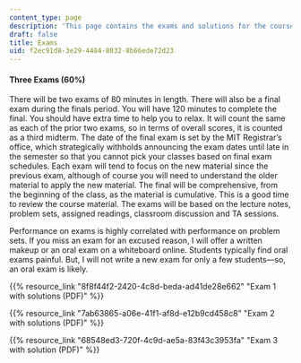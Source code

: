 ```yaml
---
content_type: page
description: 'This page contains the exams and solutions for the course. '
draft: false
title: Exams
uid: f2ec91d8-3e29-4484-8032-8b66ede72d23
---
```

#### Three Exams (60%)

There will be two exams of 80 minutes in length. There will also be a final exam during the finals period. You will have 120 minutes to complete the final. You should have extra time to help you to relax. It will count the same as each of the prior two exams, so in terms of overall scores, it is counted as a third midterm. The date of the final exam is set by the MIT Registrar’s office, which strategically withholds announcing the exam dates until late in the semester so that you cannot pick your classes based on final exam schedules. Each exam will tend to focus on the new material since the previous exam, although of course you will need to understand the older material to apply the new material. The final will be comprehensive, from the beginning of the class, as the material is cumulative. This is a good time to review the course material. The exams will be based on the lecture notes, problem sets, assigned readings, classroom discussion and TA sessions.

Performance on exams is highly correlated with performance on problem sets. If you miss an exam for an excused reason, I will offer a written makeup or an oral exam on a whiteboard online. Students typically find oral exams painful. But, I will not write a new exam for only a few students—so, an oral exam is likely.

{{% resource_link "8f8f44f2-2420-4c8d-beda-ad41de28e662" "Exam 1 with solutions (PDF)" %}}

{{% resource_link "7ab63865-a06e-41f1-af8d-e12b9cd458c8" "Exam 2 with solutions (PDF)" %}}

{{% resource_link "68548ed3-720f-4c9d-ae5a-83f43c3953fa" "Exam 3 with solution (PDF)" %}}